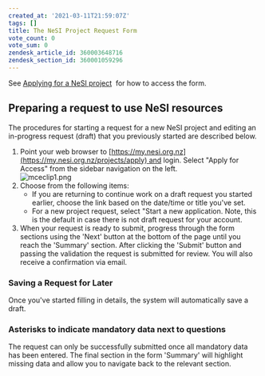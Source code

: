 ```yaml
---
created_at: '2021-03-11T21:59:07Z'
tags: []
title: The NeSI Project Request Form
vote_count: 0
vote_sum: 0
zendesk_article_id: 360003648716
zendesk_section_id: 360001059296
---
```


See [Applying for a NeSI project](Applying_for_a_new_NeSI_project.md) 
for how to access the form.

## Preparing a request to use NeSI resources

The procedures for starting a request for a new NeSI project and editing
an in-progress request (draft) that you previously started are described
below.

1. Point your web browser to
    [https://my.nesi.org.nz](https://my.nesi.org.nz/projects/apply) and
    login. Select "Apply for Access" from the sidebar navigation on the
    left.  
    ![mceclip1.png](The_NeSI_Project_Request_Form.png)
2. Choose from the following items:
    - If you are returning to continue work on a draft request you
        started earlier, choose the link based on the date/time or title
        you've set.
    - For a new project request, select "Start a new
        application. Note, this is the default in case there is not
        draft request for your account.
3. When your request is ready to submit, progress through the form
    sections using the 'Next' button at the bottom of the page until you
    reach the 'Summary' section. After clicking the 'Submit' button and
    passing the validation the request is submitted for review. You will
    also receive a confirmation via email.

### Saving a Request for Later

Once you've started filling in details, the system will automatically
save a draft.

### Asterisks to indicate mandatory data next to questions

The request can only be successfully submitted once all mandatory data
has been entered. The final section in the form 'Summary' will highlight
missing data and allow you to navigate back to the relevant section.
 
